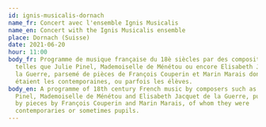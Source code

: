```yaml
---
id: ignis-musicalis-dornach
name_fr: Concert avec l'ensemble Ignis Musicalis
name_en: Concert with the Ignis Musicalis ensemble
place: Dornach (Suisse)
date: 2021-06-20
hour: 11:00
body_fr: Programme de musique française du 18è siècles par des compositrices
  telles que Julie Pinel, Mademoiselle de Ménétou ou encore Elisabeth Jacquet de
  la Guerre, parsemé de pièces de François Couperin et Marin Marais dont elles
  étaient les contemporaines, ou parfois les élèves.
body_en: A programme of 18th century French music by composers such as Julie
  Pinel, Mademoiselle de Ménétou and Elisabeth Jacquet de la Guerre, punctuated
  by pieces by François Couperin and Marin Marais, of whom they were
  contemporaries or sometimes pupils.
---
```

